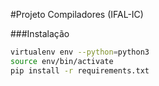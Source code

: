 #Projeto Compiladores (IFAL-IC)

###Instalação
```sh
virtualenv env --python=python3
source env/bin/activate
pip install -r requirements.txt
```